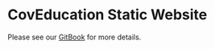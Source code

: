 # CovEducation Static Website

Please see our [GitBook](https://johanc.gitbook.io/coveducation/) for more details.
